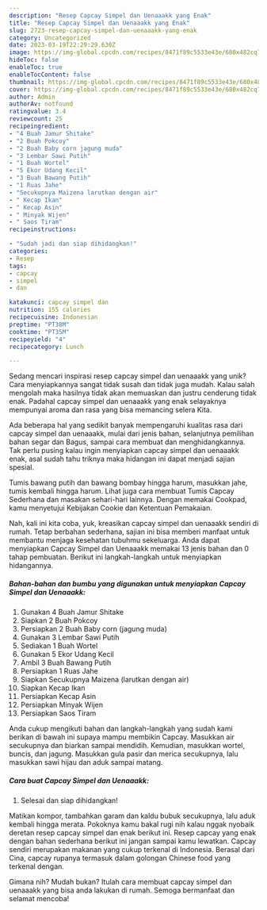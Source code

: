 ```yaml
---
description: "Resep Capcay Simpel dan Uenaaakk yang Enak"
title: "Resep Capcay Simpel dan Uenaaakk yang Enak"
slug: 2723-resep-capcay-simpel-dan-uenaaakk-yang-enak
category: Uncategorized
date: 2023-03-19T22:29:29.630Z
image: https://img-global.cpcdn.com/recipes/8471f89c5533e43e/680x482cq70/capcay-simpel-dan-uenaaakk-foto-resep-utama.jpg
hideToc: false
enableToc: true
enableTocContent: false
thumbnail: https://img-global.cpcdn.com/recipes/8471f89c5533e43e/680x482cq70/capcay-simpel-dan-uenaaakk-foto-resep-utama.jpg
cover: https://img-global.cpcdn.com/recipes/8471f89c5533e43e/680x482cq70/capcay-simpel-dan-uenaaakk-foto-resep-utama.jpg
author: Admin
authorAv: notfound
ratingvalue: 3.4
reviewcount: 25
recipeingredient:
- "4 Buah Jamur Shitake"
- "2 Buah Pokcoy"
- "2 Buah Baby corn jagung muda"
- "3 Lembar Sawi Putih"
- "1 Buah Wortel"
- "5 Ekor Udang Kecil"
- "3 Buah Bawang Putih"
- "1 Ruas Jahe"
- "Secukupnya Maizena larutkan dengan air"
- " Kecap Ikan"
- " Kecap Asin"
- " Minyak Wijen"
- " Saos Tiram"
recipeinstructions:

- "Sudah jadi dan siap dihidangkan!"
categories:
- Resep
tags:
- capcay
- simpel
- dan

katakunci: capcay simpel dan 
nutrition: 155 calories
recipecuisine: Indonesian
preptime: "PT38M"
cooktime: "PT35M"
recipeyield: "4"
recipecategory: Lunch

---
```





Sedang mencari inspirasi resep capcay simpel dan uenaaakk yang unik? Cara menyiapkannya sangat tidak susah dan tidak juga mudah. Kalau salah mengolah maka hasilnya tidak akan memuaskan dan justru cenderung tidak enak. Padahal capcay simpel dan uenaaakk yang enak selayaknya mempunyai aroma dan rasa yang bisa memancing selera Kita.





Ada beberapa hal yang sedikit banyak mempengaruhi kualitas rasa dari capcay simpel dan uenaaakk, mulai dari jenis bahan, selanjutnya pemilihan bahan segar dan Bagus, sampai cara membuat dan menghidangkannya. Tak perlu pusing kalau ingin menyiapkan capcay simpel dan uenaaakk enak,      asal sudah tahu triknya maka hidangan ini dapat menjadi sajian spesial.














Tumis bawang putih dan bawang bombay hingga harum, masukkan jahe, tumis kembali hingga harum. Lihat juga cara membuat Tumis Capcay Sederhana dan masakan sehari-hari lainnya. Dengan memakai Cookpad, kamu menyetujui Kebijakan Cookie dan Ketentuan Pemakaian.






Nah, kali ini kita coba, yuk, kreasikan capcay simpel dan uenaaakk sendiri di rumah. Tetap berbahan sederhana, sajian ini bisa memberi manfaat untuk membantu menjaga kesehatan tubuhmu sekeluarga. Anda dapat menyiapkan Capcay Simpel dan Uenaaakk memakai 13 jenis bahan dan 0 tahap pembuatan. Berikut ini langkah-langkah untuk menyiapkan hidangannya.

<!--inarticleads1-->

##### Bahan-bahan dan bumbu yang digunakan untuk menyiapkan Capcay Simpel dan Uenaaakk:

1. Gunakan 4 Buah Jamur Shitake
1. Siapkan 2 Buah Pokcoy
1. Persiapkan 2 Buah Baby corn (jagung muda)
1. Gunakan 3 Lembar Sawi Putih
1. Sediakan 1 Buah Wortel
1. Gunakan 5 Ekor Udang Kecil
1. Ambil 3 Buah Bawang Putih
1. Persiapkan 1 Ruas Jahe
1. Siapkan Secukupnya Maizena (larutkan dengan air)
1. Siapkan  Kecap Ikan
1. Persiapkan  Kecap Asin
1. Persiapkan  Minyak Wijen
1. Persiapkan  Saos Tiram


Anda cukup mengikuti bahan dan langkah-langkah yang sudah kami berikan di bawah ini supaya mampu membikin Capcay. Masukkan air secukupnya dan biarkan sampai mendidih. Kemudian, masukkan wortel, buncis, dan jagung. Masukkan gula pasir dan merica secukupnya, lalu masukkan sawi hijau dan aduk sampai matang. 

<!--inarticleads2-->

##### Cara buat Capcay Simpel dan Uenaaakk:


1. Selesai dan siap dihidangkan!

Matikan kompor, tambahkan garam dan kaldu bubuk secukupnya, lalu aduk kembali hingga merata. Pokoknya kamu bakal rugi nih kalau nggak nyobaik deretan resep capcay simpel dan enak berikut ini. Resep capcay yang enak dengan bahan sederhana berikut ini jangan sampai kamu lewatkan. Capcay sendiri merupakan makanan yang cukup terkenal di Indonesia. Berasal dari Cina, capcay rupanya termasuk dalam golongan Chinese food yang terkenal dengan. 

Gimana nih? Mudah bukan? Itulah cara membuat capcay simpel dan uenaaakk yang bisa anda lakukan di rumah. Semoga bermanfaat dan selamat mencoba!
